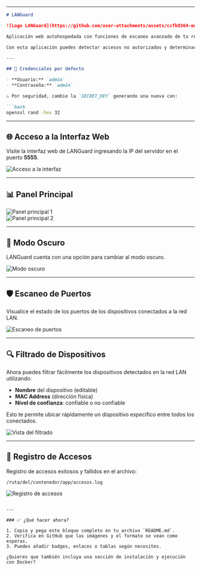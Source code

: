 
---

```md
# LANGuard

![Logo LANGuard](https://github.com/user-attachments/assets/ccfb8364-edbd-457c-891c-6c8926a436a5)

Aplicación web autohospedada con funciones de escaneo avanzado de tu red LAN.

Con esta aplicación puedes detectar accesos no autorizados y determinar el nivel de confianza de cada dispositivo conectado.

---

## 🔐 Credenciales por defecto

- **Usuario:** `admin`
- **Contraseña:** `admin`

⚠️ Por seguridad, cambie la `SECRET_KEY` generando una nueva con:

```bash
openssl rand -hex 32
```

---

## 🌐 Acceso a la Interfaz Web

Visite la interfaz web de LANGuard ingresando la IP del servidor en el puerto **5555**.

![Acceso a la interfaz](https://github.com/user-attachments/assets/17d4ce4f-d07a-41b0-8b0f-9adf2c59d386)

---

## 📊 Panel Principal

![Panel principal 1](https://github.com/user-attachments/assets/37011d9e-0694-4be7-8976-4a4b4afaa9ec)  
![Panel principal 2](https://github.com/user-attachments/assets/90e6752a-b06b-446e-b309-7aaf19d641c7)

---

## 🌙 Modo Oscuro

LANGuard cuenta con una opción para cambiar al modo oscuro.

![Modo oscuro](https://github.com/user-attachments/assets/79418dbc-6399-454c-97d9-6dba70174948)

---

## 🛡️ Escaneo de Puertos

Visualice el estado de los puertos de los dispositivos conectados a la red LAN.

![Escaneo de puertos](https://github.com/user-attachments/assets/e2ee4164-951c-49a9-bf7a-04fc5d86f7b0)

---

## 🔍 Filtrado de Dispositivos

Ahora puedes filtrar fácilmente los dispositivos detectados en la red LAN utilizando:

- **Nombre** del dispositivo (editable)
- **MAC Address** (dirección física)
- **Nivel de confianza**: confiable o no confiable

Esto te permite ubicar rápidamente un dispositivo específico entre todos los conectados.

![Vista del filtrado](https://github.com/user-attachments/assets/e2ee4164-951c-49a9-bf7a-04fc5d86f7b0)

---

## 📁 Registro de Accesos

Registro de accesos exitosos y fallidos en el archivo:

```
/ruta/del/contenedor/app/accesos.log
```

![Registro de accesos](https://github.com/user-attachments/assets/d523fd1b-608f-450e-811e-865baf139c01)
```

---

### ✅ ¿Qué hacer ahora?

1. Copia y pega este bloque completo en tu archivo `README.md`.
2. Verifica en GitHub que las imágenes y el formato se vean como esperas.
3. Puedes añadir badges, enlaces o tablas según necesites.

¿Quieres que también incluya una sección de instalación y ejecución con Docker?
